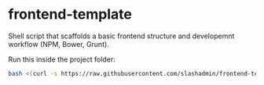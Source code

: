 # frontend-template
Shell script that scaffolds a basic frontend structure and developemnt workflow (NPM, Bower, Grunt).

Run this inside the project folder:
```sh
bash <(curl -s https://raw.githubusercontent.com/slashadmin/frontend-template/master/init.sh)
```
